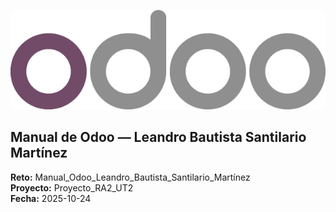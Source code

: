 ![Logo_de_Odoo](../assets/img/01-portada/odoo_logo.png)

**Manual de Odoo — Leandro Bautista Santilario Martínez**
---
**Reto:** Manual_Odoo_Leandro_Bautista_Santilario_Martínez  
**Proyecto:** Proyecto_RA2_UT2  
**Fecha:** 2025-10-24
